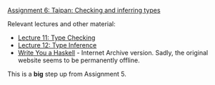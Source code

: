 [Assignment 6: Taipan: Checking and inferring types](https://course.ccs.neu.edu/cs4410sp21/hw_taipan_assignment.html)

Relevant lectures and other material:

* [Lecture 11: Type Checking](https://course.ccs.neu.edu/cs4410sp21/lec_type-checking_notes.html)
* [Lecture 12: Type Inference](https://course.ccs.neu.edu/cs4410sp21/lec_type-inference_notes.html)
* [Write You a Haskell](https://web.archive.org/web/20211218201109/http://dev.stephendiehl.com/fun/WYAH.pdf) - Internet Archive version. Sadly, the original website seems to be permanently offline.

This is a **big** step up from Assignment 5.